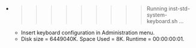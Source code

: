 * >>>>>>>>> Running inst-std-system-keyboard.sh ...
  * Insert keyboard configuration in Administration menu.
  * Disk size = 6449040K. Space Used = 8K. Runtime = 00:00:00:01.

